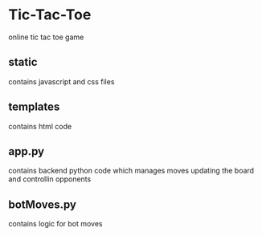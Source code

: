 # Tic-Tac-Toe
online tic tac toe game
## static
contains javascript and css files

## templates
contains html code

## app.py
contains backend python code which manages moves updating the board and controllin opponents

## botMoves.py
contains logic for bot moves


